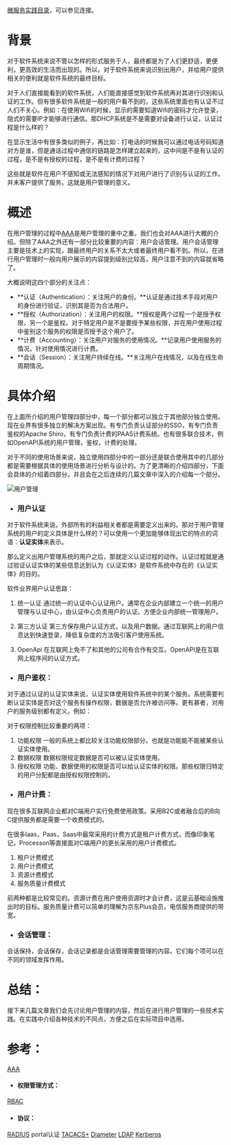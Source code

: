 [微服务实践目录](https://www.jianshu.com/p/f3d5a02757f1)，可以参见连接。

# 背景

对于软件系统来说不管以怎样的形式服务于人，最终都是为了人们更舒适，更便利，更高效的生活而出现的。所以，对于软件系统来说识别出用户，并给用户提供相关的便利就是软件系统的最终目标。

对于人们直接能看到的软件系统，人们能直接感觉到软件系统再对其进行识别和认证的工作。但有很多软件系统是一般的用户看不到的，这些系统里面也有认证不过人们不关心。例如：在使用Wifi的时候，显示的需要知道Wifi的密码才允许登录，隐式的需要IP才能够进行通信。那DHCP系统是不是需要对设备进行认证，认证过程是什么样的？

在显示生活中有很多类似的例子，再比如：打电话的时候我可以通过电话号码知道对方是谁，但是通话过程中通信的链路是怎样建立起来的，这中间是不是有认证的过程，是不是有授权的过程，是不是有计费的过程？

这些就是软件在用户不感知或无法感知的情况下对用户进行了识别与认证的工作。并未客户提供了服务。这就是用户管理的意义。

# 概述

在用户管理的过程中[AAA](https://baike.baidu.com/item/AAA/150315?fr=aladdin)是用户管理的重中之重。我们也会对AAA进行大概的介绍。但除了AAA之外还有一部分比较重要的内容：用户会话管理。用户会话管理主要是技术上的实现，跟最终用户的关系不太大或者最终用户看不到。所以，在进行用户管理时一般向用户展示的内容提到级别比较高，用户注意不到的内容就省略了。

大概说明这四个部分的关注点：

- **认证（Authentication）：关注用户的身份。**认证是通过技术手段对用户的身份进行验证，识别其是否为合法用户。
- **授权（Authorization）：关注用户的权限。**授权是两个过程一个是授予权限，另一个是鉴权。对于特定用户是不是要授予某些权限，并在用户使用过程中鉴别这个服务的权限是否授予这个用户了。
- **计费（Accounting）：关注用户对服务的使用情况。**记录用户使用服务的情况，针对使用情况进行计费。
- **会话（Session）：关注用户持续在线。**关注用户在线情况，以及在线生命周期情况。

# 具体介绍
在上面所介绍的用户管理四部分中，每一个部分都可以独立于其他部分独立使用。现在业界有很多独立的解决方案出现。有专门负责认证部分的SSO，有专门负责鉴权的Apache Shiro，有专门负责计费的PAAS计费系统。也有很多联合技术，例如OpenAPI系统的用户管理，鉴权，计费的处理。

对于不同的使用场景来说，独立使用四部分中的一部分还是联合使用其中的几部分都是需要根据具体的使用场景进行分析与设计的。为了更清晰的介绍四部分，下面会具体的介绍着四部分。并且会在之后连续的几篇文章中深入的介绍每一个部分。

![用户管理](https://upload-images.jianshu.io/upload_images/2454595-d6b424c7c44ca008.png?imageMogr2/auto-orient/strip%7CimageView2/2/w/740)

- ### 用户认证

对于软件系统来说，外部所有的利益相关者都是需要定义出来的。那对于用户管理系统的用户的定义具体是什么样的？可以使用一个更加能够体现出它的特点的词语：**认证实体**来表示。

那么定义出用户管理系统的用户之后，那就定义认证过程的动作。认证过程就是通过验证认证实体的某些信息达到认为《认证实体》是软件系统中存在的《认证实体》的目的。

软件业界用户认证思路：
1. 统一认证
通过统一的认证中心认证用户。通常在企业内部建立一个统一的用户管理与认证中心，由认证中心负责用户的认证。方便企业内部统一管理用户。

2. 第三方认证
第三方保存用户认证方式，以及用户数据。通过互联网上的用户信息达到快速登录，降低复杂度的方法吸引客户使用系统。

3. OpenApi
在互联网上免不了和其他的公司有合作有交互。OpenAPI是在互联网上程序间的认证方式。

- ### 用户鉴权：

对于通过认证的认证实体来说，认证实体使用软件系统中的某个服务。系统需要判断认证实体是否对这个服务有操作权限，数据是否允许被访问等。更有甚者，对用户的服务级别都有定义。例如：

对于权限控制比较重要的两项：
1. 功能权限
一般的系统上都比较关注功能权限部分。也就是功能能不能被某些认证实体使用。
2. 数据权限
数据权限规定数据是否可以被认证实体使用。
3. 授权权限
功能、数据使用的权限是否可以给认证实体的权限。那些权限归特定的用户分配都是由授权权限控制的。

- ### 用户计费：

现在很多互联网企业都对C端用户实行免费使用政策。采用B2C或者融合后的B向C提供服务都是需要一个收费模式的。

在很多Iaas，Paas，Saas中最常采用的计费方式是租户计费方式，而像印象笔记，Processon等直接面对C端用户的更长采用的用户计费模式。

1. 租户计费模式
2. 用户计费模式
3. 资源计费模式
4. 服务质量计费模式

前两种都是比较常见的。资源计费在用户使用资源时才会计费，这是云基础设施推出时的目标。服务质量计费可以简单的理解为京东Plus会员，电信服务商提供的带宽。

- ### 会话管理：

会话保持，会话保存，会话记录都是会话管理需要管理的内容。它们每个项可以在不同的领域发挥作用。

# 总结：

接下来几篇文章我们会先讨论用户管理的内容，然后在进行用户管理的一些技术实践。在实践中介绍各种技术的不同点，方便之后在实际项目中选用。

# 参考：
[AAA](https://baike.baidu.com/item/AAA/150315?fr=aladdin)

- #### 权限管理方式：
[RBAC](https://baike.baidu.com/item/RBAC/1328788)

- #### 协议：
[RADIUS](https://baike.baidu.com/item/RADIUS/3073981)
portal认证
[TACACS+](https://baike.baidu.com/item/TACACS%2B)
[Diameter](https://baike.baidu.com/item/Diameter/9351619)
[LDAP](https://blog.csdn.net/cheng_fangang/article/details/40143261)
[Kerberos](https://baike.baidu.com/item/Kerberos)

